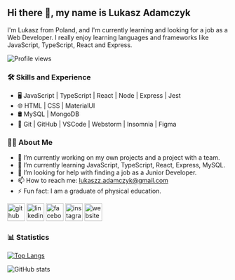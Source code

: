## Hi there 👋, my name is Lukasz Adamczyk

I'm Lukasz from Poland, and I'm currently learning and looking for a job as a Web Developer. I really enjoy learning languages and frameworks like JavaScript, TypeScript, React and Express.

![Profile views](https://gpvc.arturio.dev/lukaszzadamczyk)  

### 🛠 Skills and Experience

* 🖥 JavaScript | TypeScript | React | Node | Express | Jest
* 🌐 HTML | CSS | MaterialUI
* 🛢 MySQL | MongoDB
* 🔧 Git | GitHub | VSCode | Webstorm | Insomnia | Figma

### 🙋‍♂️ About Me

* 🔭 I’m currently working on my own projects and a project with a team. 
* 🌱 I’m currently learning JavaScript, TypeScript, React, Express, MySQL. 
* 🤔 I’m looking for help with finding a job as a Junior Developer. 
* 📫 How to reach me: lukaszz.adamczyk@gmail.com 
* ⚡ Fun fact: I am a graduate of physical education. 


[<img src='https://cdn.jsdelivr.net/npm/simple-icons@3.0.1/icons/github.svg' alt='github' height='40'>](https://github.com/lukaszzadamczyk)  [<img src='https://cdn.jsdelivr.net/npm/simple-icons@3.0.1/icons/linkedin.svg' alt='linkedin' height='40'>](https://www.linkedin.com/in/https://www.linkedin.com/in/%C5%82ukasz-adamczyk-6ba7021b6//)  [<img src='https://cdn.jsdelivr.net/npm/simple-icons@3.0.1/icons/facebook.svg' alt='facebook' height='40'>](https://www.facebook.com/https://www.facebook.com/xlancer92x/)  [<img src='https://cdn.jsdelivr.net/npm/simple-icons@3.0.1/icons/instagram.svg' alt='instagram' height='40'>](https://www.instagram.com/https://www.instagram.com/xlancer92x//)  [<img src='https://cdn.jsdelivr.net/npm/simple-icons@3.0.1/icons/icloud.svg' alt='website' height='40'>](https://lukada.netlify.app)  


### 📊 Statistics


[![Top Langs](https://github-readme-stats.vercel.app/api/top-langs/?username=lukaszzadamczyk)](https://github.com/anuraghazra/github-readme-stats)

![GitHub stats](https://github-readme-stats.vercel.app/api?username=lukaszzadamczyk&show_icons=true) 
